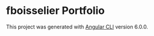 # fboisselier Portfolio

This project was generated with [Angular CLI](https://github.com/angular/angular-cli) version 6.0.0.